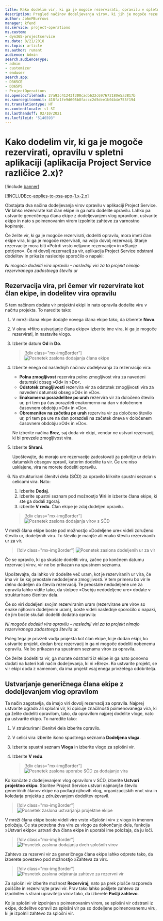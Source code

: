 ```yaml
---
title: Kako dodelim vir, ki ga je mogoče rezervirati, opravilu v spletni aplikaciji?
description: Pregled načinov dodeljevanja virov, ki jih je mogoče rezervirati.
author: JohnPBurrows
manager: kfend
ms.service: project-operations
ms.custom:
- dyn365-projectservice
ms.date: 8/21/2018
ms.topic: article
ms.author: rumant
audience: Admin
search.audienceType:
- admin
- customizer
- enduser
search.app:
- D365CE
- D365PS
- ProjectOperations
ms.openlocfilehash: 27a93c41243f300cadb632c697672180e5a3817b
ms.sourcegitcommit: 418fa1fe9d605b8faccc2d5dee1b04b4e753f194
ms.translationtype: HT
ms.contentlocale: sl-SI
ms.lasthandoff: 02/10/2021
ms.locfileid: "5146593"
---
```

# <a name="how-do-i-assign-a-bookable-resource-to-a-task-in-the-web-app-project-service-app-v2x"></a>Kako dodelim vir, ki ga je mogoče rezervirati, opravilu v spletni aplikaciji (aplikacija Project Service različice 2.x)?

[!include [banner](../includes/psa-now-project-operations.md)]

[!INCLUDE[cc-applies-to-psa-app-1.x-2.x](../includes/cc-applies-to-psa-app-1x-2x.md)]

Obstajata dva načina dodeljevanja virov opravilu v aplikaciji Project Service. Vir lahko rezervirate kot član ekipe in ga nato dodelite opravilu. Lahko pa ustvarite generičnega člana ekipe z dodeljevanjem vlog opravilom, ustvarite ekipo in nato s poimenovanim virom izpolnite zahteve za varnostno kopiranje.

Če želite vir, ki ga je mogoče rezervirati, dodeliti opravilu, mora imeti član ekipe vira, ki ga je mogoče rezervirati, na voljo dovolj rezervacij. Stanje rezervacije mora biti »Potrdi vrsto veljavne rezervacije« in »Stanje potrjeno«. Če ni dovolj rezervacij za vir, aplikacija Project Service odstrani dodelitev in prikaže naslednje sporočilo o napaki:

*Ni mogoče dodeliti vira opravilu – naslednji viri za ta projekt nimajo rezerviranega zadostnega števila ur*

## <a name="book-a-resource-as-a-team-member-and-then-assign-the-resource-to-a-task"></a>Rezervacija vira, pri čemer vir rezervirate kot član ekipe, in dodelitev vira opravilu

S tem načinom dodate vir projektni ekipi in nato opravila dodelite viru v načrtu projekta. To naredite tako:
1.  V mreži člana ekipe dodajte novega člana ekipe tako, da izberete **Novo**.
2.  V oknu »Hitro ustvarjanje člana ekipe« izberite ime vira, ki ga je mogoče rezervirati, in nastavite vlogo.
3.  Izberite datum **Od** in **Do**.

    > [!div class="mx-imgBorder"] 
    > ![Posnetek zaslona dodajanja člana ekipe](media/FAQ-Resources-to-Tasks2-1.png "Posnetek zaslona dodajanja člana ekipe")
 
4.  Izberite enega od naslednjih načinov dodeljevanja za rezervacijo vira:
    - **Polna zmogljivost** rezervira polno zmogljivost vira za navedeni datumski obseg »Od« in »Do«.
    - **Odstotek zmogljivosti** rezervira vir za odstotek zmogljivosti vira za navedeni datumski obseg »Od« in »Do«.
    - **Enakomerna porazdelitev po urah** rezervira vir za določeno število ur, pri tem pa čas porazdeli enakomerno na dan v določenem časovnem obdobju »Od« in »Do«.
    - **Obremenitev na začetku po urah** rezervira vir za določeno število ur, pri tem pa ure na dan porazdeli na začetek dneva v določenem časovnem obdobju »Od« in »Do«.

    Ne izberite načina **Brez**, saj doda vir ekipi, vendar ne ustvari rezervacij, ki bi prevzele zmogljivost vira.
5.  Izberite **Shrani**.

    Upoštevajte, da morajo ure rezervacije zadostovati za pokritje ur dela in datumskih obsegov opravil, katerim dodelite ta vir. Če ure niso usklajene, vira ne morete dodeliti opravilu.

6.  Na strukturirani členitvi dela (SČD) za opravilo kliknite spustni seznam s celicami vira. Nato: 

    1. Izberite **Dodaj**.
    2. Izberite spustni seznam pod možnostjo **Viri** in izberite člana ekipe, ki ste ga dodali zgoraj.
    3. izberite **V redu**. Član ekipe je zdaj dodeljen opravilu.

    > [!div class="mx-imgBorder"] 
    > ![Posnetek zaslona dodajanja virov s SČD](media/FAQ-Resources-to-Tasks2-2.png "Posnetek zaslona dodajanja virov s SČD")
 
V mreži člana ekipe boste pod možnostjo »Dodeljene ure« videli združeno število ur, dodeljenih viru. To število je manjše ali enako številu rezerviranih ur za vir. 

> [!div class="mx-imgBorder"] 
> ![Posnetek zaslona dodeljenih ur za vir](media/FAQ-Resources-to-Tasks2-3.png "Posnetek zaslona dodeljenih ur za vir")
 
Če se opravilo, ki ga skušate dodeliti viru, začne po končnem datumu rezervacij virov, vir ne bo prikazan na spustnem seznamu.

Upoštevajte, da lahko vir dodelite več uram, kot je rezerviranih ur vira, če ima vir še kaj preostale nedodeljene zmogljivosti. V tem primeru bo vir le delno dodeljen do števila rezervacij. Te preostale nedodeljene ure za opravila lahko vidite tako, da stolpec »Osebju nedodeljene ure« dodate v strukturirano členitev dela.

Če so viri dodeljeni svojim rezerviranim uram (rezervirane ure virov so enake njihovim dodeljenim uram), boste videli naslednje sporočilo o napaki, če jim boste skušali dodeliti dodatna opravila:

*Ni mogoče dodeliti vira opravilu – naslednji viri za ta projekt nimajo rezerviranega zadostnega števila ur.*

Poleg tega je privzeti vodja projekta kot član ekipe, ki je dodan ekipi, ko ustvarite projekt, dodan brez rezervacij in ga ni mogoče dodeliti nobenemu opravilu. Ne bo prikazan na spustnem seznamu virov za opravila.

Če želite dodeliti ta vir, ga morate odstraniti iz ekipe in ga nato ponovno dodati na kateri koli način dodeljevanja, ki ni »Brez«. Ko ustvarite projekt, se vir ekipi doda z namenom, da ima projekt vsaj enega privzetega odobritelja.

## <a name="create-a-generic-team-member-through-role-assignment-on-tasks"></a>Ustvarjanje generičnega člana ekipe z dodeljevanjem vlog opravilom

Ta način zagotavlja, da imajo viri dovolj rezervacij za opravila. Najprej ustvarite ogrado ali splošni vir, ki opisuje značilnosti poimenovanega vira, ki ga želite dodeliti opravilom, tako, da opravilom najprej dodelite vloge, nato pa ustvarite ekipo. To naredite tako:

1. V strukturirani členitvi dela izberite opravilo.
2. V celici vira izberite ikono spustnega seznama **Dodeljena vloga**.
3. Izberite spustni seznam **Vloga** in izberite vlogo za splošni vir.
4. Izberite **V redu**.

    > [!div class="mx-imgBorder"] 
    > ![Posnetek zaslona uporabe SČD za dodajanje vira](media/FAQ-Resources-to-Tasks2-4.png "Posnetek zaslona uporabe SČD za dodajanje vira")
 
Ko končate z dodeljevanjem vlog opravilom v SČD, izberite **Ustvari projektno ekipo**. Storitev Project Service ustvari najmanjše število generičnih članov ekipe na podlagi njihovih vlog, organizacijskih enot vira in koledarja projekta z združevanjem dodelitev opravil.

> [!div class="mx-imgBorder"] 
> ![Posnetek zaslona ustvarjanja projektne ekipe](media/FAQ-Resources-to-Tasks2-5.png "Posnetek zaslona ustvarjanja projektne ekipe")
 
V mreži člana ekipe boste videli vire vrste »Splošni vir« z vlogo in imenom položaja. Če sta potrebna dva vira za vlogo za dokončanje dela, funkcija »Ustvari ekipo« ustvari dva člana ekipe in uporabi ime položaja, da ju loči.

> [!div class="mx-imgBorder"] 
> ![Posnetek zaslona dodajanja dveh splošnih virov](media/FAQ-Resources-to-Tasks2-6.png "Posnetek zaslona dodajanja dveh splošnih virov")
 
Zahtevo za rezervni vir za generičnega člana ekipe lahko odprete tako, da izberete povezavo pod možnostjo »Zahteva za vir«.

> [!div class="mx-imgBorder"] 
> ![Posnetek zaslona odpiranja zahteve za rezervni vir](media/FAQ-Resources-to-Tasks2-7.png "Posnetek zaslona odpiranja zahteve za rezervni vir")

Za splošni vir izberite možnost **Rezerviraj**, nato pa prek plošče razporeda poiščite in rezervirajte pravi vir. Prav tako lahko pošljete zahtevo za izpolnitev s strani upravitelja virov tako, da izberete **Pošlji zahtevo**.

Ko je splošni vir izpolnjen s poimenovanim virom, se splošni vir odstrani iz ekipe, dodelitve opravil za splošni vir pa so dodeljene poimenovanemu viru, ki je izpolnil zahtevo za splošni vir.
 

